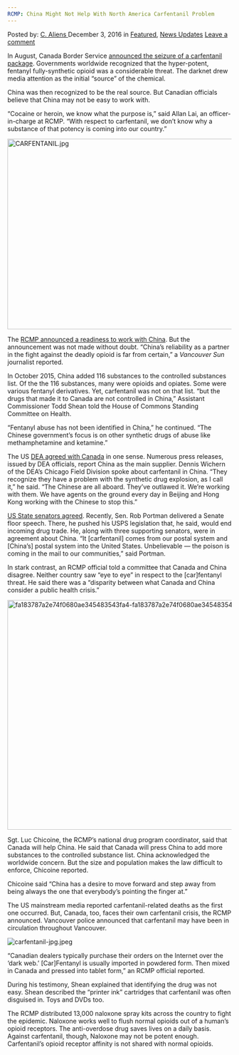 ```yaml
---
RCMP: China Might Not Help With North America Carfentanil Problem
---
```

<article class="post-listing post-16714 post type-post status-publish format-standard has-post-thumbnail hentry  tag-america tag-carfentanil tag-china tag-north tag-problem tag-rcmp">
    <div class="post-inner">
        <span>Posted by: <a href="https://www.deepdotweb.com/author/caliens/" title="">C. Aliens </a></span>
    <span>December 3, 2016</span>
    <span>in <a href="https://www.deepdotweb.com/category/deepdot-news/" rel="category tag">Featured</a>, <a href="https://www.deepdotweb.com/category/news-updates/" rel="category tag">News Updates</a></span>
    <span><a href="https://www.deepdotweb.com/2016/12/03/rcmp-china-might-not-help-north-america-carfentanil-problem/#respond">Leave a comment</a></span>
    </p>
    <div class="clear"></div>
    <div class="entry">
    <p>In August, Canada Border Service <a href="https://www.deepdotweb.com/2016/08/18/police-intercept-package-mail-containing-1kg-carfentanil/">announced the seizure of a carfentanil package</a>. Governments worldwide recognized that the hyper-potent, fentanyl fully-synthetic opioid was a considerable threat. The darknet drew media attention as the initial &#8220;source&#8221; of the chemical.</p>
    <p>China was then recognized to be the real source. But Canadian officials believe that China may not be easy to work with.</p>
    <p>“Cocaine or heroin, we know what the purpose is,” said Allan Lai, an officer-in-charge at RCMP. “With respect to carfentanil, we don’t know why a substance of that potency is coming into our country.”</p>
    <p><img class="wp-image-16715 aligncenter" src="https://www.deepdotweb.com/wp-content/uploads/2016/11/carfentanil-jpg.jpeg" alt="CARFENTANIL.jpg" width="761" height="428" srcset="https://www.deepdotweb.com/wp-content/uploads/2016/11/carfentanil-jpg.jpeg 980w, https://www.deepdotweb.com/wp-content/uploads/2016/11/carfentanil-jpg-300x169.jpeg 300w" sizes="(max-width: 761px) 100vw, 761px" /></p>
    <p>The <a href="http://www.vancouversun.com/news/national/rcmp+looks+overseas+stop+flow+drugs+reliable+china+partner/12434044/story.html">RCMP announced a readiness to work with China</a>. But the announcement was not made without doubt. &#8220;China’s reliability as a partner in the fight against the deadly opioid is far from certain,&#8221; a <em>Vancouver Sun</em> journalist reported.</p>
    <p>In October 2015, China added 116 substances to the controlled substances list. Of the the 116 substances, many were opioids and opiates. Some were various fentanyl derivatives. Yet, carfentanil was not on that list. “but the drugs that made it to Canada are not controlled in China,” Assistant Commissioner Todd Shean told the House of Commons Standing Committee on Health.</p>
    <p>“Fentanyl abuse has not been identified in China,” he continued. “The Chinese government’s focus is on other synthetic drugs of abuse like methamphetamine and ketamine.”</p>
    <p>The US <a href="https://www.deepdotweb.com/2016/10/15/us-government-concerned-carfentanil-chemical-weapon/">DEA agreed with Canada</a> in one sense. Numerous press releases, issued by DEA officials, report China as the main supplier. Dennis Wichern of the DEA’s Chicago Field Division spoke about carfentanil in China. “They recognize they have a problem with the synthetic drug explosion, as I call it,” he said. “The Chinese are all aboard. They’ve outlawed it. We’re working with them. We have agents on the ground every day in Beijing and Hong Kong working with the Chinese to stop this.”</p>
    <p><a href="https://www.deepdotweb.com/2016/10/04/authorities-push-legislation-aims-end-shipping-drugs-via-usps/">US State senators agreed</a>. Recently, Sen. Rob Portman delivered a Senate floor speech. There, he pushed his USPS legislation that, he said, would end incoming drug trade. He, along with three supporting senators, were in agreement about China. “It [carfentanil] comes from our postal system and [China’s] postal system into the United States. Unbelievable — the poison is coming in the mail to our communities,” said Portman.</p>
    <p>In stark contrast, an RCMP official told a committee that Canada and China disagree. Neither country saw &#8220;eye to eye&#8221; in respect to the [car]fentanyl threat. He said there was a “disparity between what Canada and China consider a public health crisis.”</p>
    <p><img class="wp-image-16716 aligncenter" src="https://www.deepdotweb.com/wp-content/uploads/2016/11/fa183787a2e74f0680ae345483543fa4-fa183787a2e74f068.jpeg" alt="fa183787a2e74f0680ae345483543fa4-fa183787a2e74f0680ae345483543fa4-0.jpg" width="690" height="516" srcset="https://www.deepdotweb.com/wp-content/uploads/2016/11/fa183787a2e74f0680ae345483543fa4-fa183787a2e74f068.jpeg 960w, https://www.deepdotweb.com/wp-content/uploads/2016/11/fa183787a2e74f0680ae345483543fa4-fa183787a2e74f068-300x224.jpeg 300w" sizes="(max-width: 690px) 100vw, 690px" /></p>
    <p>Sgt. Luc Chicoine, the RCMP’s national drug program coordinator, said that Canada will help China. He said that Canada will press China to add more substances to the controlled substance list. China acknowledged the worldwide concern. But the size and population makes the law difficult to enforce, Chicoine reported.</p>
    <p>Chicoine said &#8220;China has a desire to move forward and step away from being always the one that everybody’s pointing the finger at.&#8221;</p>
    <p>The US mainstream media reported carfentanil-related deaths as the first one occurred. But, Canada, too, faces their own carfentanil crisis, the RCMP announced. Vancouver police announced that carfentanil may have been in circulation throughout Vancouver.</p>
    <p><img class="wp-image-16717 aligncenter" src="https://www.deepdotweb.com/wp-content/uploads/2016/11/carfentanil-jpg-jpeg.jpeg" alt="carfentanil-jpg.jpeg" srcset="https://www.deepdotweb.com/wp-content/uploads/2016/11/carfentanil-jpg-jpeg.jpeg 620w, https://www.deepdotweb.com/wp-content/uploads/2016/11/carfentanil-jpg-jpeg-300x194.jpeg 300w" sizes="(max-width: 620px) 100vw, 620px" /></p>
    <p>&#8220;Canadian dealers typically purchase their orders on the Internet over the &#8216;dark web.&#8217; [Car]Fentanyl is usually imported in powdered form. Then mixed in Canada and pressed into tablet form,&#8221; an RCMP official reported.</p>
    <p>During his testimony, Shean explained that identifying the drug was not easy. Shean described the &#8220;printer ink&#8221; cartridges that carfentanil was often disguised in. Toys and DVDs too.</p>
    <p>The RCMP distributed 13,000 naloxone spray kits across the country to fight the epidemic. Naloxone works well to flush normal opioids out of a human&#8217;s opioid receptors. The anti-overdose drug saves lives on a daily basis. Against carfentanil, though, Naloxone may not be potent enough. Carfentanil&#8217;s opioid receptor affinity is not shared with normal opioids.</p>
    </div>
    <span style="display:none"><a href="https://www.deepdotweb.com/tag/america/" rel="tag">america</a> <a href="https://www.deepdotweb.com/tag/carfentanil/" rel="tag">carfentanil</a> <a href="https://www.deepdotweb.com/tag/china/" rel="tag">china</a> <a href="https://www.deepdotweb.com/tag/north/" rel="tag">north</a> <a href="https://www.deepdotweb.com/tag/problem/" rel="tag">problem</a> <a href="https://www.deepdotweb.com/tag/rcmp/" rel="tag">rcmp</a></span> <span style="display:none" class="updated">2016-12-03</span>
    <div style="display:none" class="vcard author" itemprop="author" itemscope itemtype="http://schema.org/Person"><strong class="fn" itemprop="name"><a href="https://www.deepdotweb.com/author/caliens/" title="Posts by C. Aliens" rel="author">C. Aliens</a></strong></div>
    </div>
</article>

